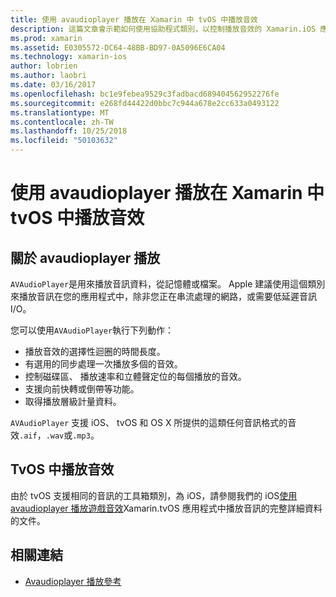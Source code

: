 ```yaml
---
title: 使用 avaudioplayer 播放在 Xamarin 中 tvOS 中播放音效
description: 這篇文章會示範如何使用協助程式類別，以控制播放音效的 Xamarin.iOS 應用程式中使用 avaudioplayer 播放。
ms.prod: xamarin
ms.assetid: E0305572-DC64-48BB-BD97-0A5096E6CA04
ms.technology: xamarin-ios
author: lobrien
ms.author: laobri
ms.date: 03/16/2017
ms.openlocfilehash: bc1e9febea9529c3fadbacd689404562952276fe
ms.sourcegitcommit: e268fd44422d0bbc7c944a678e2cc633a0493122
ms.translationtype: MT
ms.contentlocale: zh-TW
ms.lasthandoff: 10/25/2018
ms.locfileid: "50103632"
---
```

# <a name="playing-sound-in-tvos-with-avaudioplayer-in-xamarin"></a>使用 avaudioplayer 播放在 Xamarin 中 tvOS 中播放音效

## <a name="about-the-avaudioplayer"></a>關於 avaudioplayer 播放

`AVAudioPlayer`是用來播放音訊資料，從記憶體或檔案。 Apple 建議使用這個類別來播放音訊在您的應用程式中，除非您正在串流處理的網路，或需要低延遲音訊 I/O。

您可以使用`AVAudioPlayer`執行下列動作：

- 播放音效的選擇性迴圈的時間長度。
- 有選用的同步處理一次播放多個的音效。
- 控制磁碟區、 播放速率和立體聲定位的每個播放的音效。
- 支援向前快轉或倒帶等功能。
- 取得播放層級計量資料。

`AVAudioPlayer` 支援 iOS、 tvOS 和 OS X 所提供的這類任何音訊格式的音效`.aif`，`.wav`或`.mp3`。

## <a name="playing-sounds-in-tvos"></a>TvOS 中播放音效

由於 tvOS 支援相同的音訊的工具箱類別，為 iOS，請參閱我們的 iOS[使用 avaudioplayer 播放遊戲音效](https://github.com/xamarin/recipes/tree/master/Recipes/ios/media/sound/avaudioplayer)Xamarin.tvOS 應用程式中播放音訊的完整詳細資料的文件。



## <a name="related-links"></a>相關連結

- [Avaudioplayer 播放參考](https://developer.apple.com/library/ios/documentation/AVFoundation/Reference/AVAudioPlayerClassReference/)

